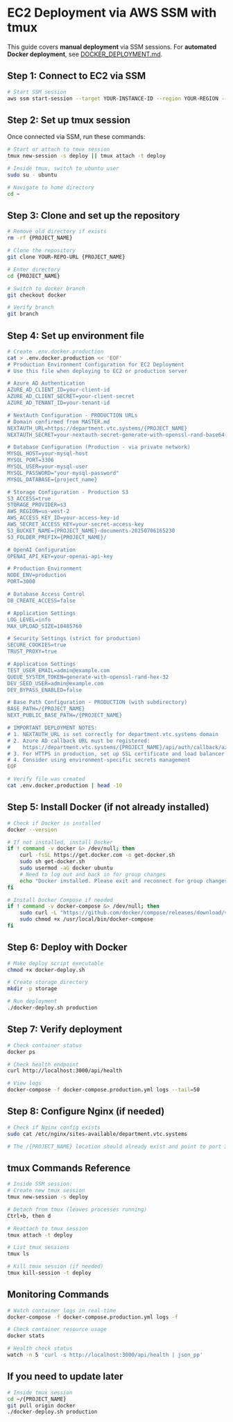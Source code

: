 # EC2 Deployment via AWS SSM with tmux

This guide covers **manual deployment** via SSM sessions. For **automated Docker deployment**, see [DOCKER_DEPLOYMENT.md](../DOCKER_DEPLOYMENT.md).

## Step 1: Connect to EC2 via SSM

```bash
# Start SSM session
aws ssm start-session --target YOUR-INSTANCE-ID --region YOUR-REGION --profile YOUR-PROFILE
```

## Step 2: Set up tmux session

Once connected via SSM, run these commands:

```bash
# Start or attach to tmux session
tmux new-session -s deploy || tmux attach -t deploy

# Inside tmux, switch to ubuntu user
sudo su - ubuntu

# Navigate to home directory
cd ~
```

## Step 3: Clone and set up the repository

```bash
# Remove old directory if exists
rm -rf {PROJECT_NAME}

# Clone the repository
git clone YOUR-REPO-URL {PROJECT_NAME}

# Enter directory
cd {PROJECT_NAME}

# Switch to docker branch
git checkout docker

# Verify branch
git branch
```

## Step 4: Set up environment file

```bash
# Create .env.docker.production
cat > .env.docker.production << 'EOF'
# Production Environment Configuration for EC2 Deployment
# Use this file when deploying to EC2 or production server

# Azure AD Authentication
AZURE_AD_CLIENT_ID=your-client-id
AZURE_AD_CLIENT_SECRET=your-client-secret
AZURE_AD_TENANT_ID=your-tenant-id

# NextAuth Configuration - PRODUCTION URLs
# Domain confirmed from MASTER.md
NEXTAUTH_URL=https://department.vtc.systems/{PROJECT_NAME}
NEXTAUTH_SECRET=your-nextauth-secret-generate-with-openssl-rand-base64-32

# Database Configuration (Production - via private network)
MYSQL_HOST=your-mysql-host
MYSQL_PORT=3306
MYSQL_USER=your-mysql-user
MYSQL_PASSWORD="your-mysql-password"
MYSQL_DATABASE={project_name}

# Storage Configuration - Production S3
S3_ACCESS=true
STORAGE_PROVIDER=s3
AWS_REGION=us-west-2
AWS_ACCESS_KEY_ID=your-access-key-id
AWS_SECRET_ACCESS_KEY=your-secret-access-key
S3_BUCKET_NAME={PROJECT_NAME}-documents-20250706165230
S3_FOLDER_PREFIX={PROJECT_NAME}/

# OpenAI Configuration
OPENAI_API_KEY=your-openai-api-key

# Production Environment
NODE_ENV=production
PORT=3000

# Database Access Control
DB_CREATE_ACCESS=false

# Application Settings
LOG_LEVEL=info
MAX_UPLOAD_SIZE=10485760

# Security Settings (strict for production)
SECURE_COOKIES=true
TRUST_PROXY=true

# Application Settings
TEST_USER_EMAIL=admin@example.com
QUEUE_SYSTEM_TOKEN=generate-with-openssl-rand-hex-32
DEV_SEED_USER=admin@example.com
DEV_BYPASS_ENABLED=false

# Base Path Configuration - PRODUCTION (with subdirectory)
BASE_PATH=/{PROJECT_NAME}
NEXT_PUBLIC_BASE_PATH=/{PROJECT_NAME}

# IMPORTANT DEPLOYMENT NOTES:
# 1. NEXTAUTH_URL is set correctly for department.vtc.systems domain
# 2. Azure AD callback URL must be registered:
#    https://department.vtc.systems/{PROJECT_NAME}/api/auth/callback/azure-ad
# 3. For HTTPS in production, set up SSL certificate and load balancer
# 4. Consider using environment-specific secrets management
EOF

# Verify file was created
cat .env.docker.production | head -10
```

## Step 5: Install Docker (if not already installed)

```bash
# Check if Docker is installed
docker --version

# If not installed, install Docker
if ! command -v docker &> /dev/null; then
    curl -fsSL https://get.docker.com -o get-docker.sh
    sudo sh get-docker.sh
    sudo usermod -aG docker ubuntu
    # Need to log out and back in for group changes
    echo "Docker installed. Please exit and reconnect for group changes to take effect."
fi

# Install Docker Compose if needed
if ! command -v docker-compose &> /dev/null; then
    sudo curl -L "https://github.com/docker/compose/releases/download/v2.24.0/docker-compose-$(uname -s)-$(uname -m)" -o /usr/local/bin/docker-compose
    sudo chmod +x /usr/local/bin/docker-compose
fi
```

## Step 6: Deploy with Docker

```bash
# Make deploy script executable
chmod +x docker-deploy.sh

# Create storage directory
mkdir -p storage

# Run deployment
./docker-deploy.sh production
```

## Step 7: Verify deployment

```bash
# Check container status
docker ps

# Check health endpoint
curl http://localhost:3000/api/health

# View logs
docker-compose -f docker-compose.production.yml logs --tail=50
```

## Step 8: Configure Nginx (if needed)

```bash
# Check if Nginx config exists
sudo cat /etc/nginx/sites-available/department.vtc.systems

# The /{PROJECT_NAME} location should already exist and point to port 3000
```

## tmux Commands Reference

```bash
# Inside SSM session:
# Create new tmux session
tmux new-session -s deploy

# Detach from tmux (leaves processes running)
Ctrl+b, then d

# Reattach to tmux session
tmux attach -t deploy

# List tmux sessions
tmux ls

# Kill tmux session (if needed)
tmux kill-session -t deploy
```

## Monitoring Commands

```bash
# Watch container logs in real-time
docker-compose -f docker-compose.production.yml logs -f

# Check container resource usage
docker stats

# Health check status
watch -n 5 'curl -s http://localhost:3000/api/health | json_pp'
```

## If you need to update later

```bash
# Inside tmux session
cd ~/{PROJECT_NAME}
git pull origin docker
./docker-deploy.sh production
```
